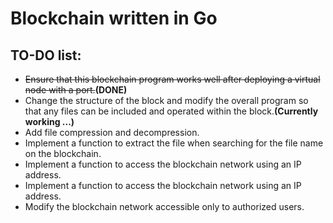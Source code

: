 # Blockchain written in Go<br>

## TO-DO list:
* ~~Ensure that this blockchain program works well after deploying a virtual node with a port.~~**(DONE)**<br>
* Change the structure of the block and modify the overall program so that any files can be included and operated within the block.**(Currently working ...)**<br>
* Add file compression and decompression.<br>
* Implement a function to extract the file when searching for the file name on the blockchain.<br>
* Implement a function to access the blockchain network using an IP address.<br>
* Implement a function to access the blockchain network using an IP address.<br>
* Modify the blockchain network accessible only to authorized users.<br>

